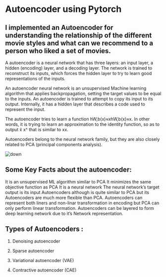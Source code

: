 # Autoencoder using Pytorch

## I implemented an Autoencoder for understanding the relationship of the different movie styles and what can we recommend to a person who liked a set of movies.


A autoencoder is a neural network that has three layers: an input layer, a hidden (encoding) layer, and a decoding layer. The network is trained to reconstruct its inputs, which forces the hidden layer to try to learn good representations of the inputs.

An autoencoder neural network is an unsupervised Machine learning algorithm that applies backpropagation, setting the target values to be equal to the inputs. An autoencoder is trained to attempt to copy its input to its output. Internally, it has a hidden layer that describes a code used to represent the input.


The autoencoder tries to learn a function hW,b(x)≈xhW,b(x)≈x. In other words, it is trying to learn an approximation to the identity function, so as to output x̂ x^ that is similar to xx.

Autoencoders belong to the neural network family, but they are also closely related to PCA (principal components analysis).

![down](https://cdn-images-1.medium.com/max/1600/1*wr9QeopG3BK4Lz6DGhlqbA.png)

## Some Key Facts about the autoencoder:

It is an unsupervised ML algorithm similar to PCA
It minimizes the same objective function as PCA
It is a neural network
The neural network’s target output is its input
Autoencoders although is quite similar to PCA but its Autoencoders are much more flexible than PCA. Autoencoders can represent both liners and non-linar transformation in encoding but PCA can only perform linear transformation. Autoencoders can be layered to form deep learning network due to it’s Network representation.

## Types of Autoencoders :

1. Denoising autoencoder

2. Sparse autoencoder

3. Variational autoencoder (VAE)

4. Contractive autoencoder (CAE)
